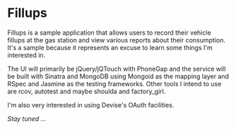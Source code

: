# Fillups

Fillups is a sample application that allows users to record their vehicle fillups at the gas station and view various reports about their consumption. It's a sample because it represents an excuse to learn some things I'm interested in.

The UI will primarily be jQuery/jQTouch with PhoneGap and the service will be built with Sinatra and MongoDB using Mongoid as the mapping layer and RSpec and Jasmine as the testing frameworks. Other tools I intend to use are rcov, autotest and maybe shoulda and factory_girl.

I'm also very interested in using Devise's OAuth facilities.

_Stay tuned ..._